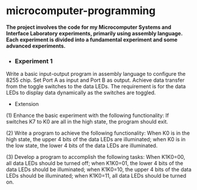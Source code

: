 # **microcomputer-programming**

 **The project involves the code for my Microcomputer Systems and Interface Laboratory experiments, primarily using assembly language. Each experiment is divided into a fundamental experiment and some advanced experiments.** 

- ### Experiment 1
  
Write a basic input-output program in assembly language to configure the 8255 chip. Set Port A as input and Port B as output. Achieve data transfer from the toggle switches to the data LEDs. The requirement is for the data LEDs to display data dynamically as the switches are toggled.

 - Extension

(1) Enhance the basic experiment with the following functionality: If switches K7 to K0 are all in the high state, the program should exit.

(2) Write a program to achieve the following functionality: When K0 is in the high state, the upper 4 bits of the data LEDs are illuminated; when K0 is in the low state, the lower 4 bits of the data LEDs are illuminated.

(3) Develop a program to accomplish the following tasks: When K1K0=00, all data LEDs should be turned off; when K1K0=01, the lower 4 bits of the data LEDs should be illuminated; when K1K0=10, the upper 4 bits of the data LEDs should be illuminated; when K1K0=11, all data LEDs should be turned on.
